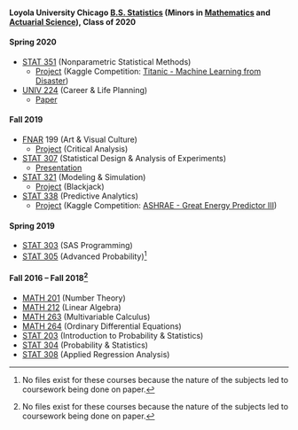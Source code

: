 #### Loyola University Chicago [B.S. Statistics](https://www.luc.edu/math/bsstat.shtml) (Minors in [Mathematics](https://www.luc.edu/math/minormath.shtml) and [Actuarial Science](https://www.luc.edu/math/minoractuarial.shtml)), Class of 2020
#### Spring 2020
- [STAT 351](https://www.luc.edu/math/academics/courses/undergradstat/stat351nonparametricstatisticalmethods) (Nonparametric Statistical Methods)
  - [Project](STAT%20351%20-%20Nonparametric%20Statistical%20Methods/Project/Project.pdf) (Kaggle Competition: [Titanic - Machine Learning from Disaster](https://www.kaggle.com/competitions/titanic))
- [UNIV 224](https://www.luc.edu/career/univ224) (Career & Life Planning)
  - [Paper](UNIV%20224%20-%20Career%20%26%20Life%20Planning/Data%20Science%20Occupation%20Paper.pdf)
#### Fall 2019
- [FNAR](https://www.luc.edu/finearts/academics/courses/fineartscoursecatalog/#faq-574090Collapse) 199 (Art & Visual Culture)
  - [Project](FNAR%20199%20-%20Art%20%26%20Visual%20Culture/Critical%20Analysis%20Essay.pdf) (Critical Analysis)
- [STAT 307](https://www.luc.edu/math/academics/courses/stat307) (Statistical Design & Analysis of Experiments)
  - [Presentation](STAT%20307%20-%20Statistical%20Design%20&%20Analysis%20of%20Experiments/Presentation%20(Popping%20Popcorn).pdf)
- [STAT 321](https://www.luc.edu/math/academics/courses/stat321) (Modeling & Simulation)
  - [Project](STAT%20321%20-%20Modeling%20%26%20Simulation/Project%20Report%20(Blackjack).pdf) (Blackjack)
- [STAT 338](https://www.luc.edu/math/academics/courses/undergradstat/stat338predictiveanalytics) (Predictive Analytics)
  - [Project](STAT%20338%20-%20Predictive%20Analytics/Project.pdf) (Kaggle Competition: [ASHRAE - Great Energy Predictor III](https://www.kaggle.com/competitions/ashrae-energy-prediction))
#### Spring 2019
- [STAT 303](https://www.luc.edu/math/academics/courses/stat303) (SAS Programming)
- [STAT 305](https://www.luc.edu/math/academics/courses/stat305) (Advanced Probability)[^1]
#### Fall 2016 – Fall 2018[^1]
- [MATH 201](https://www.luc.edu/math/academics/courses/math201) (Number Theory)
- [MATH 212](https://www.luc.edu/math/academics/courses/math212) (Linear Algebra)
- [MATH 263](https://www.luc.edu/math/academics/courses/math263) (Multivariable Calculus)
- [MATH 264](https://www.luc.edu/math/academics/courses/math264) (Ordinary Differential Equations)
- [STAT 203](https://www.luc.edu/math/academics/courses/stat203) (Introduction to Probability & Statistics)
- [STAT 304](https://www.luc.edu/math/academics/courses/stat304) (Probability & Statistics)
- [STAT 308](https://www.luc.edu/math/academics/courses/stat308) (Applied Regression Analysis)
[^1]: No files exist for these courses because the nature of the subjects led to coursework being done on paper.
